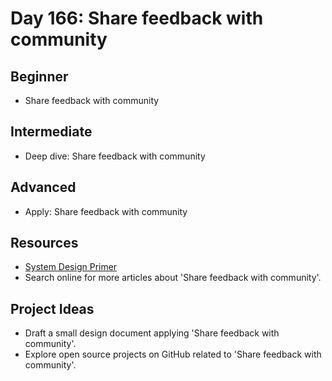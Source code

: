 # Day 166: Share feedback with community

## Beginner
- Share feedback with community

## Intermediate
- Deep dive: Share feedback with community

## Advanced
- Apply: Share feedback with community

## Resources
- [System Design Primer](https://github.com/donnemartin/system-design-primer/search?q=Share+feedback+with+community)
- Search online for more articles about 'Share feedback with community'.

## Project Ideas
- Draft a small design document applying 'Share feedback with community'.
- Explore open source projects on GitHub related to 'Share feedback with community'.
